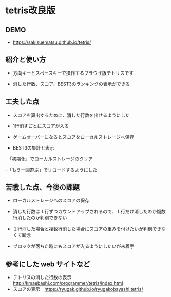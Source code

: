 # tetris改良版

## DEMO

  - https://sakisuematsu.github.io/tetris/

## 紹介と使い方

  - 方向キーとスペースキーで操作するブラウザ版テトリスです  

  - 消した行数、スコア、BEST3のランキングの表示ができる  

## 工夫した点

  - スコアを算出するために、消した行数を出せるようにした  

  - 1行消すごとにスコアが入る  

  - ゲームオーバーになるとスコアをローカルストレージへ保存  

  - BEST3の集計と表示 
  
  -「初期化」でローカルストレージのクリア 

  -「もう一回遊ぶ」でリロードするようにした  

## 苦戦した点、今後の課題
  - ローカルストレージへのスコアの保存

  - 消した行数は１行ずつカウントアップされるので、１行だけ消したのか複数行消したのか判別できない

  - １行消した場合と複数行消した場合にスコアの重みを付けたいが判別できなくて断念

  - ブロックが落ちた時にもスコアが入るようにしたいが未着手

## 参考にした web サイトなど

  - テトリスの消した行数の表示　http://kmaebashi.com/programmer/tetris/index.html
  - スコアの表示　https://ryugak.github.io/ryugakobayashi.tetris/